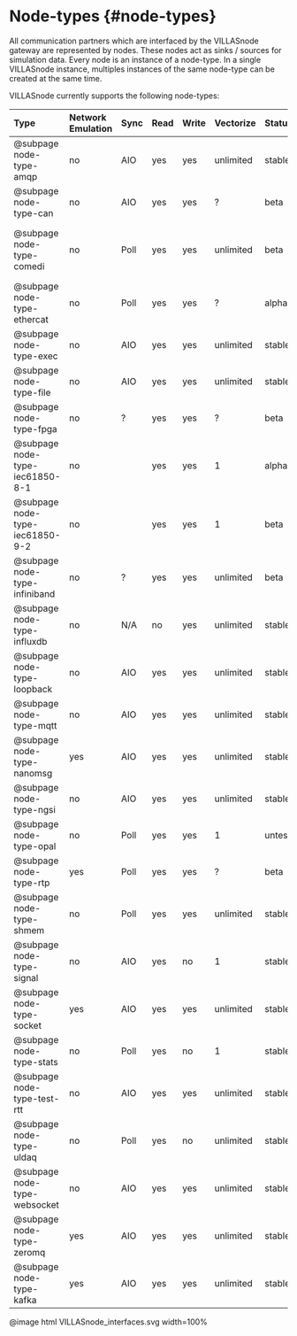 # Node-types {#node-types}

All communication partners which are interfaced by the VILLASnode gateway are represented by nodes.
These nodes act as sinks / sources for simulation data.
Every node is an instance of a node-type. In a single VILLASnode instance, multiples instances of the same node-type can be created at the same time.

VILLASnode currently supports the following node-types:

| Type                            | Network Emulation | Sync  | Read | Write | Vectorize | Status      | Comments |
| :--                             | :--               | :--   | :--  | :--   | :--       | :--         | :--      |
| @subpage node-type-amqp         | no                | AIO   | yes  | yes   | unlimited | stable      | |
| @subpage node-type-can          | no                | AIO   | yes  | yes   | ?         | beta        | |
| @subpage node-type-comedi       | no                | Poll  | yes  | yes   | unlimited | beta        | Support for a wide range of Analog/Digital Input/Output cards |
| @subpage node-type-ethercat     | no                | Poll  | yes  | yes   | ?         | alpha       | |
| @subpage node-type-exec         | no                | AIO   | yes  | yes   | unlimited | stable      | |
| @subpage node-type-file         | no                | AIO   | yes  | yes   | unlimited | stable      | |
| @subpage node-type-fpga         | no                | ?     | yes  | yes   | ?         | beta        | |
| @subpage node-type-iec61850-8-1 | no                |       | yes  | yes   | 1         | alpha       | |
| @subpage node-type-iec61850-9-2 | no                |       | yes  | yes   | 1         | beta        | |
| @subpage node-type-infiniband   | no                | ?     | yes  | yes   | unlimited | beta        | |
| @subpage node-type-influxdb     | no                | N/A   | no   | yes   | unlimited | stable      | |
| @subpage node-type-loopback     | no                | AIO   | yes  | yes   | unlimited | stable      | |
| @subpage node-type-mqtt         | no                | AIO   | yes  | yes   | unlimited | stable      | |
| @subpage node-type-nanomsg      | yes               | AIO   | yes  | yes   | unlimited | stable      | |
| @subpage node-type-ngsi         | no                | AIO   | yes  | yes   | unlimited | stable      | Use WebSockets for Live data |
| @subpage node-type-opal         | no                | Poll  | yes  | yes   | 1         | untested    | |
| @subpage node-type-rtp          | yes               | Poll  | yes  | yes   | ?         | beta        | |
| @subpage node-type-shmem        | no                | Poll  | yes  | yes   | unlimited | stable      | |
| @subpage node-type-signal       | no                | AIO   | yes  | no    | 1         | stable      | |
| @subpage node-type-socket       | yes               | AIO   | yes  | yes   | unlimited | stable      | |
| @subpage node-type-stats        | no                | Poll  | yes  | no    | 1         | stable      | |
| @subpage node-type-test-rtt     | no                | AIO   | yes  | yes   | unlimited | stable      | Virtual node-type |
| @subpage node-type-uldaq        | no                | Poll  | yes  | no    | unlimited | stable      | |
| @subpage node-type-websocket    | no                | AIO   | yes  | yes   | unlimited | stable      | |
| @subpage node-type-zeromq       | yes               | AIO   | yes  | yes   | unlimited | stable      | |
| @subpage node-type-kafka        | yes               | AIO   | yes  | yes   | unlimited | stable      | |

@image html VILLASnode_interfaces.svg width=100%
